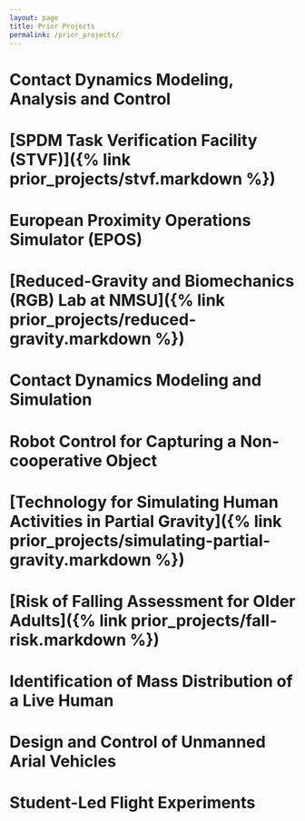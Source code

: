 ```yaml
---
layout: page
title: Prior Projects
permalink: /prior_projects/
---
```

# Contact Dynamics Modeling, Analysis and Control​

# [SPDM Task Verification Facility (STVF)​]({% link prior_projects/stvf.markdown %})

# European Proximity Operations Simulator (EPOS) ​

# [Reduced-Gravity and Biomechanics (RGB) Lab at NMSU​]({% link prior_projects/reduced-gravity.markdown %})

# Contact Dynamics Modeling and Simulation​

# Robot Control for Capturing a Non-cooperative Object​

# [Technology for Simulating Human Activities in Partial Gravity]({% link prior_projects/simulating-partial-gravity.markdown %})

# [Risk of Falling Assessment for Older Adults]({% link prior_projects/fall-risk.markdown %})

# Identification of Mass Distribution of a Live Human​

# Design and Control of Unmanned Arial Vehicles​

# Student-Led Flight Experiments​
